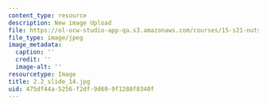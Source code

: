 ```yaml
---
content_type: resource
description: New image Upload
file: https://ol-ocw-studio-app-qa.s3.amazonaws.com/courses/15-s21-nuts-and-bolts-of-business-plans-january-iap-2014/475df44a5256f2df9d699f1288f8340f_2.2_slide_14.jpg
file_type: image/jpeg
image_metadata:
  caption: ''
  credit: ''
  image-alt: ''
resourcetype: Image
title: 2.2_slide_14.jpg
uid: 475df44a-5256-f2df-9d69-9f1288f8340f
---
```

